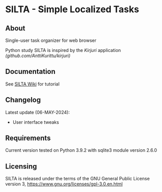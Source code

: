 # SILTA - Simple Localized Tasks

## About
Single-user task organizer for web browser

Python study SILTA is inspired by the *Kirjuri* application *(github.com/AnttiKurittu/kirjuri)*

## Documentation
See [SILTA Wiki](https://github.com/muonato/silta/wiki/Tutorial) for tutorial

## Changelog
Latest update (06-MAY-2024):
  - User interface tweaks

## Requirements
Current version tested on Python 3.9.2 with sqlite3 module version 2.6.0

## Licensing
SILTA is released under the terms of the GNU General Public License version 3, https://www.gnu.org/licenses/gpl-3.0.en.html
